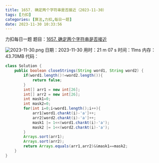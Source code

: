 ```yaml
---
title: 1657. 确定两个字符串是否接近（2023-11-30）
tags: [力扣]
categories: [算法,力扣,每日一题]
date: 2023-11-30 10:33:56
---
```

力扣每日一题
题目：[1657. 确定两个字符串是否接近](https://leetcode.cn/problems/determine-if-two-strings-are-close/description/)

![2023-11-30.png](https://img.huangge1199.cn/halo/2023-11-30.png)
日期：2023-11-30
用时：21 m 07 s
时间：11ms
内存：43.70MB
代码：
```java
class Solution {
    public boolean closeStrings(String word1, String word2) {
        if(word1.length()!=word2.length()){
            return false;
        }
        int[] arr1 = new int[26];
        int[] arr2 = new int[26];
        int mask1=0;
        int mask2=0;
        for(int i=0;i<word1.length();i++){
            arr1[word1.charAt(i)-'a']++;
            arr2[word2.charAt(i)-'a']++;
            mask1 |= 1<<(word1.charAt(i)-'a');
            mask2 |= 1<<(word2.charAt(i)-'a');
        }
        Arrays.sort(arr1);
        Arrays.sort(arr2);
        return Arrays.equals(arr1,arr2)&&mask1==mask2;
    }
}
```